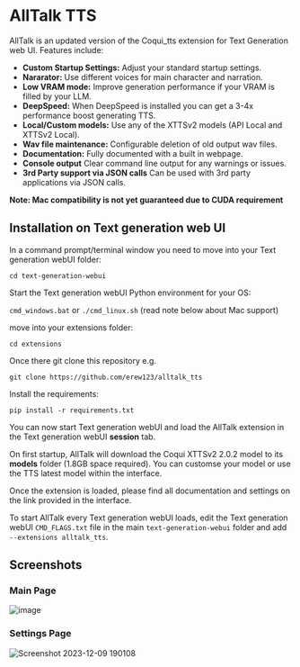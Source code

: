 # AllTalk TTS
AllTalk is an updated version of the Coqui_tts extension for Text Generation web UI. Features include:

- **Custom Startup Settings:** Adjust your standard startup settings.
- **Nararator:** Use different voices for main character and narration.
- **Low VRAM mode:** Improve generation performance if your VRAM is filled by your LLM.
- **DeepSpeed:** When DeepSpeed is installed you can get a 3-4x performance boost generating TTS.
- **Local/Custom models:** Use any of the XTTSv2 models (API Local and XTTSv2 Local).
- **Wav file maintenance:** Configurable deletion of old output wav files.
- **Documentation:** Fully documented with a built in webpage.
- **Console output** Clear command line output for any warnings or issues.
- **3rd Party support via JSON calls** Can be used with 3rd party applications via JSON calls.

**Note: Mac compatibility is not yet guaranteed due to CUDA requirement**

## Installation on Text generation web UI
In a command prompt/terminal window you need to move into your Text generation webUI folder:

`cd text-generation-webui`

Start the Text generation webUI Python environment for your OS:

`cmd_windows.bat` or `./cmd_linux.sh` (read note below about Mac support)

move into your extensions folder:

`cd extensions`

Once there git clone this repository e.g.

`git clone https://github.com/erew123/alltalk_tts`

Install the requirements:

`pip install -r requirements.txt`

You can now start Text generation webUI and load the AllTalk extension in the Text generation webUI **session** tab.

On first startup, AllTalk will download the Coqui XTTSv2 2.0.2 model to its **models** folder (1.8GB space required). You can customse your model or use the TTS latest model within the interface.

Once the extension is loaded, please find all documentation and settings on the link provided in the interface.

To start AllTalk every Text generation webUI loads, edit the Text generation webUI `CMD_FLAGS.txt` file in the main `text-generation-webui` folder and add `--extensions alltalk_tts`.

## Screenshots
### Main Page
![image](https://github.com/erew123/alltalk_tts/assets/35898566/77007001-2bec-4cf7-a427-524ceb8bd1a6)

### Settings Page
![Screenshot 2023-12-09 190108](https://github.com/erew123/alltalk_tts/assets/35898566/ecd75913-5c33-4a99-810c-15b74cc6c91a)
